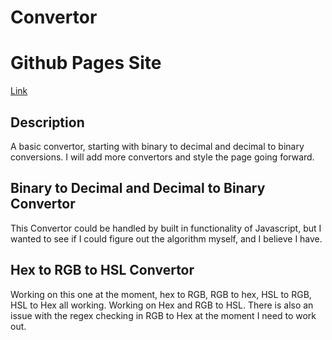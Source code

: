 # Convertor

# Github Pages Site
[Link](https://josephptflanagan.github.io/Convertor/)

## Description
A basic convertor, starting with binary to decimal and decimal to binary conversions. I will add more convertors and style the page going forward.

## Binary to Decimal and Decimal to Binary Convertor
This Convertor could be handled by built in functionality of Javascript, but I wanted to see if I could figure out the algorithm myself, and I believe I have.

## Hex to RGB to HSL Convertor
Working on this one at the moment, hex to RGB, RGB to hex, HSL to RGB, HSL to Hex all working. Working on Hex and RGB to HSL. There is also an issue with the regex checking in RGB to Hex at the moment I need to work out. 